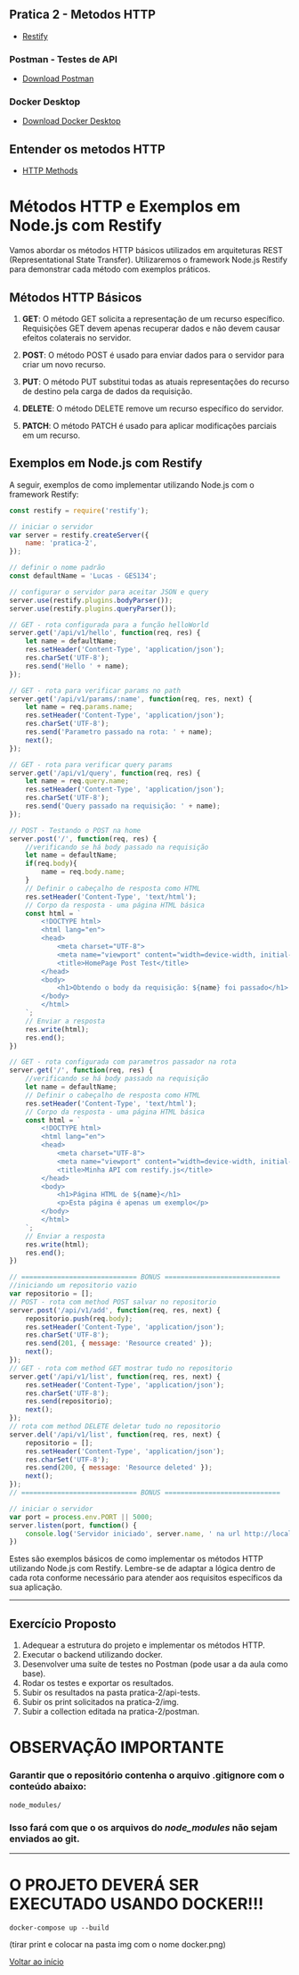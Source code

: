 ## Pratica 2 - Metodos HTTP

- [Restify](http://restify.com/)

### Postman - Testes de API
- [Download Postman](https://www.postman.com/downloads/)

### Docker Desktop
- [Download Docker Desktop](https://www.docker.com/products/docker-desktop/)

## Entender os metodos HTTP
- [HTTP Methods](https://www.restapitutorial.com/lessons/httpmethods.html)

# Métodos HTTP e Exemplos em Node.js com Restify

Vamos abordar os métodos HTTP básicos utilizados em arquiteturas REST (Representational State Transfer). Utilizaremos o framework Node.js Restify para demonstrar cada método com exemplos práticos.

## Métodos HTTP Básicos

1. **GET**: O método GET solicita a representação de um recurso específico. Requisições GET devem apenas recuperar dados e não devem causar efeitos colaterais no servidor.

2. **POST**: O método POST é usado para enviar dados para o servidor para criar um novo recurso.

3. **PUT**: O método PUT substitui todas as atuais representações do recurso de destino pela carga de dados da requisição.

4. **DELETE**: O método DELETE remove um recurso específico do servidor.

5. **PATCH**: O método PATCH é usado para aplicar modificações parciais em um recurso.

## Exemplos em Node.js com Restify

A seguir, exemplos de como implementar utilizando Node.js com o framework Restify:

```javascript
const restify = require('restify');

// iniciar o servidor
var server = restify.createServer({
    name: 'pratica-2',
});

// definir o nome padrão
const defaultName = 'Lucas - GES134';

// configurar o servidor para aceitar JSON e query
server.use(restify.plugins.bodyParser());
server.use(restify.plugins.queryParser());

// GET - rota configurada para a função helloWorld
server.get('/api/v1/hello', function(req, res) {
    let name = defaultName;
    res.setHeader('Content-Type', 'application/json');
    res.charSet('UTF-8');
    res.send('Hello ' + name);
});

// GET - rota para verificar params no path
server.get('/api/v1/params/:name', function(req, res, next) {
    let name = req.params.name;
    res.setHeader('Content-Type', 'application/json');
    res.charSet('UTF-8');
    res.send('Parametro passado na rota: ' + name);
    next();
});

// GET - rota para verificar query params
server.get('/api/v1/query', function(req, res) {
    let name = req.query.name;
    res.setHeader('Content-Type', 'application/json');
    res.charSet('UTF-8');
    res.send('Query passado na requisição: ' + name);
});

// POST - Testando o POST na home
server.post('/', function(req, res) {
    //verificando se há body passado na requisição
    let name = defaultName;
    if(req.body){
        name = req.body.name;
    }
    // Definir o cabeçalho de resposta como HTML
    res.setHeader('Content-Type', 'text/html');
    // Corpo da resposta - uma página HTML básica
    const html = `
        <!DOCTYPE html>
        <html lang="en">
        <head>
            <meta charset="UTF-8">
            <meta name="viewport" content="width=device-width, initial-scale=1.0">
            <title>HomePage Post Test</title>
        </head>
        <body>
            <h1>Obtendo o body da requisição: ${name} foi passado</h1>
        </body>
        </html>
    `;
    // Enviar a resposta
    res.write(html);
    res.end();
})

// GET - rota configurada com parametros passador na rota
server.get('/', function(req, res) {
    //verificando se há body passado na requisição
    let name = defaultName;
    // Definir o cabeçalho de resposta como HTML
    res.setHeader('Content-Type', 'text/html');
    // Corpo da resposta - uma página HTML básica
    const html = `
        <!DOCTYPE html>
        <html lang="en">
        <head>
            <meta charset="UTF-8">
            <meta name="viewport" content="width=device-width, initial-scale=1.0">
            <title>Minha API com restify.js</title>
        </head>
        <body>
            <h1>Página HTML de ${name}</h1>
            <p>Esta página é apenas um exemplo</p>
        </body>
        </html>
    `;
    // Enviar a resposta
    res.write(html);
    res.end();
})

// ============================= BONUS =============================
//iniciando um repositorio vazio
var repositorio = [];
// POST - rota com method POST salvar no repositorio
server.post('/api/v1/add', function(req, res, next) {
    repositorio.push(req.body);
    res.setHeader('Content-Type', 'application/json');
    res.charSet('UTF-8');
    res.send(201, { message: 'Resource created' });
    next();
});
// GET - rota com method GET mostrar tudo no repositorio
server.get('/api/v1/list', function(req, res, next) {
    res.setHeader('Content-Type', 'application/json');
    res.charSet('UTF-8');
    res.send(repositorio);
    next();
});
// rota com method DELETE deletar tudo no repositorio
server.del('/api/v1/list', function(req, res, next) {
    repositorio = [];
    res.setHeader('Content-Type', 'application/json');
    res.charSet('UTF-8');
    res.send(200, { message: 'Resource deleted' });
    next();
});
// ============================= BONUS =============================

// iniciar o servidor
var port = process.env.PORT || 5000;
server.listen(port, function() {
    console.log('Servidor iniciado', server.name, ' na url http://localhost:' + port);
})


```
Estes são exemplos básicos de como implementar os métodos HTTP utilizando Node.js com Restify. Lembre-se de adaptar a lógica dentro de cada rota conforme necessário para atender aos requisitos específicos da sua aplicação.

---

## Exercício Proposto

1. Adequear a estrutura do projeto e implementar os métodos HTTP.
2. Executar o backend utilizando docker.
3. Desenvolver uma suíte de testes no Postman (pode usar a da aula como base).
4. Rodar os testes e exportar os resultados.
5. Subir os resultados na pasta pratica-2/api-tests.
6. Subir os print solicitados na pratica-2/img.
7. Subir a collection editada na pratica-2/postman.


# OBSERVAÇÃO IMPORTANTE
### Garantir que o repositório contenha o arquivo .gitignore com o conteúdo abaixo:
```git
node_modules/
```
### Isso fará com que o os arquivos do *_node_modules_* não sejam enviados ao git.
---
# O PROJETO DEVERÁ SER EXECUTADO USANDO DOCKER!!!
```
docker-compose up --build
``` 
(tirar print e colocar na pasta img com o nome docker.png)

[Voltar ao início](../../README.md)